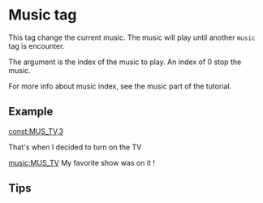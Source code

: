# Music tag

This tag change the current music.
The music will play until another `music` tag is encounter.

The argument is the index of the music to play.
An index of 0 stop the music.

For more info about music index, see the music part of the tutorial.

## Example

<const:MUS_TV,3>

That's when I decided to turn on the TV<p>
<music:MUS_TV>
My favorite show was on it !

## Tips


